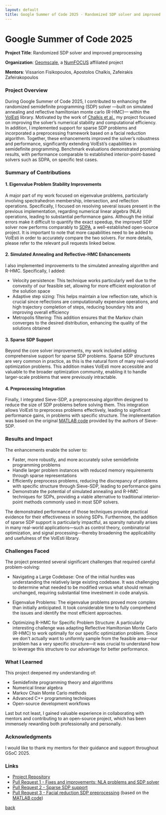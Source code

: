 ```yaml
---
layout: default
title: Google Summer of Code 2025 - Randomized SDP solver and improved preprocessing
---
```

# Google Summer of Code 2025

**Project Title**: Randomized SDP solver and improved preprocessing

**Organization**: [Geomscale](https://geomscale.github.io), a [NumFOCUS](http://numfocus.org) affiliated project

**Mentors**: Vissarion Fisikopoulos, Apostolos Chalkis, Zafeirakis Zafeirakopoulos

### Project Overview
During Google Summer of Code 2025, I contributed to enhancing the randomized semidefinite programming (SDP) solver —built on simulated annealing and reflective hamiltonian monte carlo (R-HMC)— within the [VolEsti](https://github.com/GeomScale/volesti) library. Motivated by the work of [Chalkis et al.](https://arxiv.org/abs/2010.03817), my project focused on improving the solver’s numerical stability and computational efficiency. In addition, I implemented support for sparse SDP problems and incorporated a preprocessing framework based on a facial reduction algorithm. Together, these enhancements improved the solver’s robustness and performance, significantly extending VolEsti’s capabilities in semidefinite programming. Benchmark evaluations demonstrated promising results, with performance comparable to established interior-point-based solvers such as SDPA, on specific test cases.

### Summary of Contributions

#### 1. Eigenvalue Problem Stability Improvements

A major part of my work focused on eigenvalue problems, particularly involving spectrahedron membership, intersection, and reflection operations. Specifically, I focused on resolving several issues present in the previous implementation, regarding numerical linear algebra (NLA) operations, leading to substantial performance gains. Although the initial errors make it difficult to quantify the exact speedup, the improved SDP solver now performs comparably to [SDPA](https://sdpa.sourceforge.net), a well-established open-source project. It is important to note that more capabilities need to be added to VolEsti in order to accurately compare the two solvers. For more details, please refer to the relevant pull requests linked below.

#### 2. Simulated Annealing and Reflective-HMC Enhancements

I also implemented improvements to the simulated annealing algorithm and R-HMC. Specifically, I added:

- Velocity persistence: This technique works particularly well due to the convexity of our feasible set, allowing for more efficient exploration of the solution space
- Adaptive step sizing: This helps maintain a low reflection rate, which is crucial since reflections are computationally expensive operations, and high trajectory completion of steps, reducing boundary hits and improving overall efficiency
- Metropolis filtering: This addition ensures that the Markov chain converges to the desired distribution, enhancing the quality of the solutions obtained

#### 3. Sparse SDP Support

Beyond the core solver improvements, my work included adding comprehensive support for sparse SDP problems. Sparse SDP structures are very common in practice, as this is the natural form of many real-world optimization problems. This addition makes VolEsti more accessible and valuable to the broader optimization community, enabling it to handle larger-scale problems that were previously intractable.

#### 4. Preprocessing Integration

Finally, I integrated Sieve-SDP, a preprocessing algorithm designed to reduce the size of SDP problems before solving them. This integration allows VolEsti to preprocess problems effectively, leading to significant performance gains, in problems with specific structure. The implementation was based on the original [MATLAB code](https://github.com/unc-optimization/SieveSDP) provided by the authors of Sieve-SDP.

### Results and Impact

The enhancements enable the solver to:
- Faster, more robustly, and more accurately solve semidefinite programming problems
- Handle larger problem instances with reduced memory requirements through sparse representations
- Efficiently preprocess problems, reducing the discrepancy of problems with specific structure through Sieve-SDP, leading to performance gains
- Demonstrate the potential of simulated annealing and R-HMC techniques for SDPs, providing a viable alternative to traditional interior-point methods commonly used in most SDP solvers.

The demonstrated performance of those techniques provide practical evidence for their effectiveness in solving SDPs. Furthermore, the addition of sparse SDP support is particularly impactful, as sparsity naturally arises in many real-world applications—such as control theory, combinatorial optimization, and signal processing—thereby broadening the applicability and usefulness of the VolEsti library.

### Challenges Faced

The project presented several significant challenges that required careful problem-solving:

- Navigating a Large Codebase: One of the initial hurdles was understanding the relatively large existing codebase. It was challenging to determine what needed to be modified versus what should remain unchanged, requiring substantial time investment in code analysis.

- Eigenvalue Problems: The eigenvalue problems proved more complex than initially anticipated. It took considerable time to fully comprehend the issues and identify the most efficient approaches.

- Optimizing R-HMC for Specific Problem Structure: A particularly interesting challenge was adapting Reflective Hamiltonian Monte Carlo (R-HMC) to work optimally for our specific optimization problem. Since we don't actually want to uniformly sample from the feasible area—our problem has a very specific structure—it was crucial to understand how to leverage this structure to our advantage for better performance.

### What I Learned

This project deepened my understanding of:
- Semidefinite programming theory and algorithms
- Numerical linear algebra
- Markov Chain Monte Carlo methods
- Advanced C++ programming techniques
- Open-source development workflows

Last but not least, I gained valuable experience in collaborating with mentors and contributing to an open-source project, which has been immensely rewarding both professionally and personally.

### Acknowledgments

I would like to thank my mentors for their guidance and support throughout GSoC 2025.

### Links

- [Project Repository](https://github.com/GeomScale/volesti)
- [Pull Request 1 - Fixes and improvements: NLA problems and SDP solver](https://github.com/GeomScale/volesti/pull/368) 
- [Pull Request 2 - Sparse SDP support](https://github.com/GeomScale/volesti/pull/371)
- [Pull Request 3 - Facial reduction SDP preprocessing](https://github.com/GeomScale/volesti/pull/372) (based on the [MATLAB code](https://github.com/unc-optimization/SieveSDP))

[back](./)